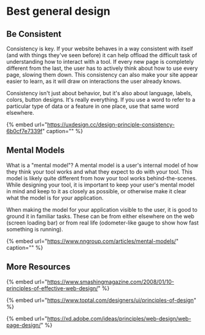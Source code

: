 # Best general design

## Be Consistent

Consistency is key. If your website behaves in a way consistent with itself \(and with things they've seen before\) it can help offload the difficult task of understanding how to interact with a tool. If every new page is completely different from the last, the user has to actively think about how to use every page, slowing them down. This consistency can also make your site appear easier to learn, as it will draw on interactions the user already knows.

Consistency isn't just about behavior, but it's also about language, labels, colors, button designs. It's really everything. If you use a word to refer to a particular type of data or a feature in one place, use that same word elsewhere.

{% embed url="https://uxdesign.cc/design-principle-consistency-6b0cf7e7339f" caption="" %}

## Mental Models

What is a "mental model"? A mental model is a user's internal model of how they think your tool works and what they expect to do with your tool. This model is likely quite different from how your tool works behind-the-scenes. While designing your tool, it is important to keep your user's mental model in mind and keep to it as closely as possible, or otherwise make it clear what the model is for your application.

When making the model for your application visible to the user, it is good to ground it in familiar tasks. These can be from either elsewhere on the web \(screen loading bar\) or from real life \(odometer-like gauge to show how fast something is running\).

{% embed url="https://www.nngroup.com/articles/mental-models/" caption="" %}

## More Resources

{% embed url="https://www.smashingmagazine.com/2008/01/10-principles-of-effective-web-design/" %}

{% embed url="https://www.toptal.com/designers/ui/principles-of-design" %}

{% embed url="https://xd.adobe.com/ideas/principles/web-design/web-page-design/" %}

